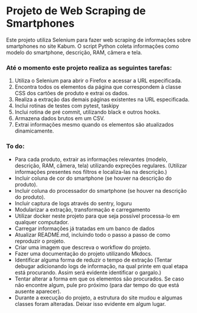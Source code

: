 # Projeto de Web Scraping de Smartphones

Este projeto utiliza Selenium para fazer web scraping de informações sobre smartphones no site Kabum. O script Python coleta informações como modelo do smartphone, descrição, RAM, câmera e tela.

### Até o momento este projeto realiza as seguintes tarefas:

1. Utiliza o Selenium para abrir o Firefox e acessar a URL especificada.
2. Encontra todos os elementos da página que correspondem à classe CSS dos cartões de produto e extrai os dados.
3. Realiza a extração das demais páginas existentes na URL especificada.
4. Inclui rotinas de testes com pytest, taskipy
5. Inclui rotina de pré commit, utilizando black e outros hooks.
6. Armazena dados brutos em um CSV.
7. Extrai informações mesmo quando os elementos são atualizados dinamicamente.

### To do:

* Para cada produto, extrair as informações relevantes (modelo, descrição, RAM, câmera, tela) utilizando expreções regulares. (Utilizar informações presentes nos filtros e localiza-las na descrição.)
* Incluir coluna de cor do smartphone (se houver na descrição do produto).
* Incluir coluna do processador do smartphone (se houver na descrição do produto).
* Incluir captura de logs através do sentry, loguru
* Modularizar a extração, transformação e carregamento
* Utilizar docker neste projeto para que seja possível processa-lo em qualquer computador.
* Carregar informações já tratadas em um banco de dados
* Atualizar README.md, incluindo todo o passo a passo de como reproduzir o projeto.
* Criar uma imagem que descreva o workflow do projeto.
* Fazer uma documentação do projeto utilizando Mkdocs.
* Identificar alguma forma de reduzir o tempo de extração (Tentar debugar adicionando logs de informação, na qual printe em qual etapa está procurando. Assim será evidente identificar o gargalo.)
* Tentar alterar a forma em que os elementos são procurados. Se caso não encontre algum, pule pro próximo (para dar tempo do que está ausente aparecer).
* Durante a execução do projeto, a estrutura do site mudou e algumas classes foram alteradas. Deixar isso evidente em algum lugar.
